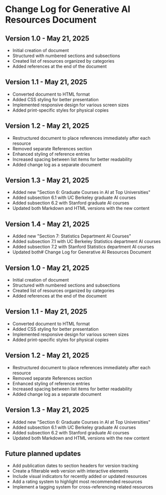 # Change Log for Generative AI Resources Document

## Version 1.0 - May 21, 2025
- Initial creation of document
- Structured with numbered sections and subsections
- Created list of resources organized by categories
- Added references at the end of the document

## Version 1.1 - May 21, 2025
- Converted document to HTML format
- Added CSS styling for better presentation
- Implemented responsive design for various screen sizes
- Added print-specific styles for physical copies

## Version 1.2 - May 21, 2025
- Restructured document to place references immediately after each resource
- Removed separate References section
- Enhanced styling of reference entries
- Increased spacing between list items for better readability
- Added change log as a separate document

## Version 1.3 - May 21, 2025
- Added new "Section 6: Graduate Courses in AI at Top Universities"
- Added subsection 6.1 with UC Berkeley graduate AI courses
- Added subsection 6.2 with Stanford graduate AI courses
- Updated both Markdown and HTML versions with the new content

## Version 1.4 - May 21, 2025
- Added new "Section 7: Statistics Department AI Courses"
- Added subsection 7.1 with UC Berkeley Statistics department AI courses
- Added subsection 7.2 with Stanford Statistics department AI courses
- Updated both# Change Log for Generative AI Resources Document

## Version 1.0 - May 21, 2025
- Initial creation of document
- Structured with numbered sections and subsections
- Created list of resources organized by categories
- Added references at the end of the document

## Version 1.1 - May 21, 2025
- Converted document to HTML format
- Added CSS styling for better presentation
- Implemented responsive design for various screen sizes
- Added print-specific styles for physical copies

## Version 1.2 - May 21, 2025
- Restructured document to place references immediately after each resource
- Removed separate References section
- Enhanced styling of reference entries
- Increased spacing between list items for better readability
- Added change log as a separate document

## Version 1.3 - May 21, 2025
- Added new "Section 6: Graduate Courses in AI at Top Universities"
- Added subsection 6.1 with UC Berkeley graduate AI courses
- Added subsection 6.2 with Stanford graduate AI courses
- Updated both Markdown and HTML versions with the new content

## Future planned updates
- Add publication dates to section headers for version tracking
- Create a filterable web version with interactive elements
- Include visual indicators for recently added or updated resources
- Add a rating system to highlight most recommended resources
- Implement a tagging system for cross-referencing related resources
